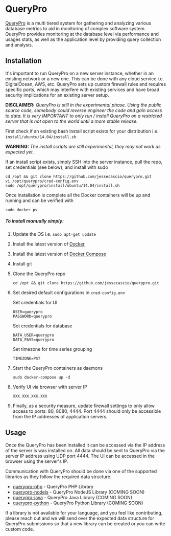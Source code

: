 QueryPro 
===========

[QueryPro](http://jessesnet.com/portfolio) is a multi tiered system for gathering and analyzing various database metrics to aid in monitoring of complex software system.  QueryPro provides monitoring at the database level via performance and usages stats, as well as the application level by providing query collection and analysis.

Installation
------------

It's important to run QueryPro on a new server instance, whether in an existing network or a new one.  This can be done with any cloud service i.e. DigitalOcean, AWS, etc.  QueryPro sets up custom firewall rules and requires specific ports, which may interfere with existing services and have broad security implications for an existing server setup.

**DISCLAIMER:** *QueryPro is still in the experimental phase.  Using the public source code, somebody could reverse engineer the code and gain access to data.  It is very IMPORTANT to only run / install QueryPro on a restricted server that is not open to the world until a more stable release.*

First check if an existing bash install script exists for your distribution i.e. ```install/ubuntu/14.04/install.sh```.  

**WARNING:** *The install scripts are still experimental, they may not work as expected yet.*

If an install script exists, simply SSH into the server instance, pull the repo, set credentials (see below), and install with sudo
```
cd /opt && git clone https://github.com/jessecascio/querypro.git
vi /opt/querypro/cred-config.env
sudo /opt/querypro/install/ubuntu/14.04/install.sh
```

Once installation is complete all the Docker containers will be up and running and can be verified with
```
sudo docker ps
```

##### To install manually simply:

1. Update the OS i.e. ```sudo apt-get update```

2. Install the latest version of [Docker](https://docs.docker.com/installation/ubuntulinux/)

3. Install the latest version of [Docker Compose](https://docs.docker.com/compose/install/)

4. Install git

5. Clone the QueryPro repo
   ```  
   cd /opt && git clone https://github.com/jessecascio/querypro.git
   ```  

6. Set desired default configurations in ```cred-config.env```

   Set credentials for UI  
   ```  
   USER=querypro
   PASSWORD=querypro
   ```  

   Set credentials for database  
   ```  
   DATA_USER=querypro
   DATA_PASS=querypro
   ```  

   Set timezone for time series grouping  
   ```  
   TIMEZONE=PST
   ```  

7. Start the QueryPro containers as daemons
   ```  
   sudo docker-compose up -d
   ```  

8. Verify UI via browser with server IP
   ```  
   XXX.XXX.XXX.XXX
   ```  

9. Finally, as a security measure, update firewall settings to only allow access to ports: 80, 8080, 4444.  Port 4444 should only be accessible from the IP addresses of application servers.

Usage
------

Once the QueryPro has been installed it can be accessed via the IP address of the server is was installed on.  All data should be sent to QueryPro via the server IP address using UDP port 4444.  The UI can be accessed in the browser using the server's IP.

Communication with QueryPro should be done via one of the supported libraries as they follow the required data structure.

* [querypro-php](https://github.com/jessecascio/querypro-php) - QueryPro PHP Library
* [querypro-nodejs](#) - QueryPro NodeJS Library (COMING SOON)
* [querypro-java](#)  - QueryPro Java Library (COMING SOON)
* [querypro-python](#)  - QueryPro Python Library (COMING SOON)

If a library is not available for your language, and you feel like contributing, please reach out and we will send over the expected data structure for QueryPro submissions so that a new library can be created or you can write custom code.